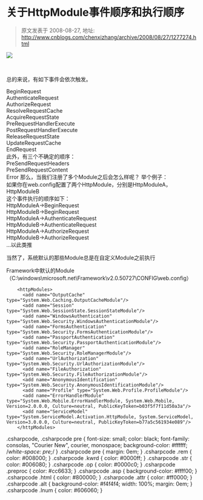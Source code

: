 # 关于HttpModule事件顺序和执行顺序 
> 原文发表于 2008-08-27, 地址: http://www.cnblogs.com/chenxizhang/archive/2008/08/27/1277274.html 


![](http://www.cnblogs.com/images/cnblogs_com/stwyhm/HttpModule/HttpModuleLife.jpg)

  

 总的来说，有如下事件会依次触发。

 BeginRequest   
AuthenticateRequest   
AuthorizeRequest   
ResolveRequestCache   
AcquireRequestState   
PreRequestHandlerExecute   
PostRequestHandlerExecute   
ReleaseRequestState   
UpdateRequestCache   
EndRequest   
此外，有三个不确定的顺序：   
PreSendRequestHeaders   
PreSendRequestContent   
Error 那么，当我们注册了多个Module之后会怎么样呢？ 举个例子：   
如果你在web.config配置了两个HttpModule，分别是HttpModuleA，HttpModuleB   
这个事件执行的顺序如下：   
HttpModuleA->BeginRequest   
HttpModuleB->BeginRequest   
HttpModuleA->AuthenticateRequest   
HttpModuleB->AuthenticateRequest   
HttpModuleA->AuthorizeRequest   
HttpModuleB->AuthorizeRequest   
...以此类推    

 当然了，系统默认的那些Module总是在自定义Module之前执行

 Framework中默认的Module（C:\windows\microsoft.net\Framework\v2.0.50727\CONFIG\web.config）


```
    <httpModules>
      <add name="OutputCache" type="System.Web.Caching.OutputCacheModule"/>
      <add name="Session" type="System.Web.SessionState.SessionStateModule"/>
      <add name="WindowsAuthentication" type="System.Web.Security.WindowsAuthenticationModule"/>
      <add name="FormsAuthentication" type="System.Web.Security.FormsAuthenticationModule"/>
      <add name="PassportAuthentication" type="System.Web.Security.PassportAuthenticationModule"/>
      <add name="RoleManager" type="System.Web.Security.RoleManagerModule"/>
      <add name="UrlAuthorization" type="System.Web.Security.UrlAuthorizationModule"/>
      <add name="FileAuthorization" type="System.Web.Security.FileAuthorizationModule"/>
      <add name="AnonymousIdentification" type="System.Web.Security.AnonymousIdentificationModule"/>
      <add name="Profile" type="System.Web.Profile.ProfileModule"/>
      <add name="ErrorHandlerModule" type="System.Web.Mobile.ErrorHandlerModule, System.Web.Mobile, 
Version=2.0.0.0, Culture=neutral, PublicKeyToken=b03f5f7f11d50a3a"/>
      <add name="ServiceModel" type="System.ServiceModel.Activation.HttpModule, System.ServiceModel, 
Version=3.0.0.0, Culture=neutral, PublicKeyToken=b77a5c561934e089"/>
    </httpModules>
```

.csharpcode, .csharpcode pre
{
 font-size: small;
 color: black;
 font-family: consolas, "Courier New", courier, monospace;
 background-color: #ffffff;
 /*white-space: pre;*/
}
.csharpcode pre { margin: 0em; }
.csharpcode .rem { color: #008000; }
.csharpcode .kwrd { color: #0000ff; }
.csharpcode .str { color: #006080; }
.csharpcode .op { color: #0000c0; }
.csharpcode .preproc { color: #cc6633; }
.csharpcode .asp { background-color: #ffff00; }
.csharpcode .html { color: #800000; }
.csharpcode .attr { color: #ff0000; }
.csharpcode .alt 
{
 background-color: #f4f4f4;
 width: 100%;
 margin: 0em;
}
.csharpcode .lnum { color: #606060; }







